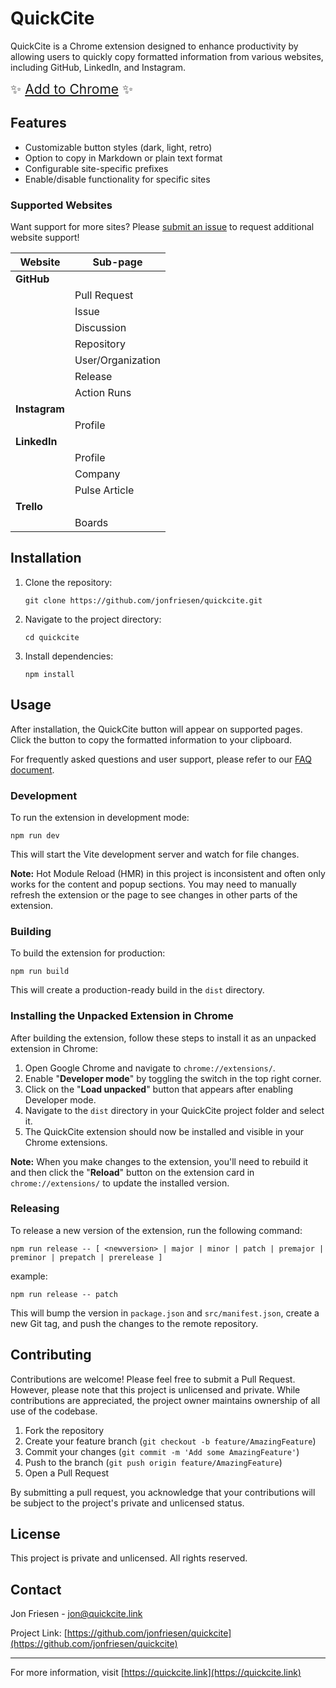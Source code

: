 # QuickCite

QuickCite is a Chrome extension designed to enhance productivity by allowing users to quickly copy formatted information from various websites, including GitHub, LinkedIn, and Instagram.

<span style="font-size: 1.5em; font-weight: normal;">✨ <a href="https://chromewebstore.google.com/detail/quickcite/bdkbkefnpcenapogkehakcgmffjbbkif">Add to Chrome</a> ✨</span>

## Features

- Customizable button styles (dark, light, retro)
- Option to copy in Markdown or plain text format
- Configurable site-specific prefixes
- Enable/disable functionality for specific sites

### Supported Websites

Want support for more sites? Please [submit an issue](https://github.com/jonfriesen/quickcite/issues) to request additional website support!

| Website       | Sub-page          |
| ------------- | ----------------- |
| **GitHub**    |                   |
|               | Pull Request      |
|               | Issue             |
|               | Discussion        |
|               | Repository        |
|               | User/Organization |
|               | Release           |
|               | Action Runs       |
| **Instagram** |                   |
|               | Profile           |
| **LinkedIn**  |                   |
|               | Profile           |
|               | Company           |
|               | Pulse Article     |
| **Trello**    |                   |
|               | Boards            |

## Installation

1. Clone the repository:
   ```
   git clone https://github.com/jonfriesen/quickcite.git
   ```
2. Navigate to the project directory:
   ```
   cd quickcite
   ```
3. Install dependencies:
   ```
   npm install
   ```

## Usage

After installation, the QuickCite button will appear on supported pages. Click the button to copy the formatted information to your clipboard.

For frequently asked questions and user support, please refer to our [FAQ document](docs/FAQ.md).

### Development

To run the extension in development mode:

```
npm run dev
```

This will start the Vite development server and watch for file changes.

**Note:** Hot Module Reload (HMR) in this project is inconsistent and often only works for the content and popup sections. You may need to manually refresh the extension or the page to see changes in other parts of the extension.

### Building

To build the extension for production:

```
npm run build
```

This will create a production-ready build in the `dist` directory.

### Installing the Unpacked Extension in Chrome

After building the extension, follow these steps to install it as an unpacked extension in Chrome:

1. Open Google Chrome and navigate to `chrome://extensions/`.
2. Enable "**Developer mode**" by toggling the switch in the top right corner.
3. Click on the "**Load unpacked**" button that appears after enabling Developer mode.
4. Navigate to the `dist` directory in your QuickCite project folder and select it.
5. The QuickCite extension should now be installed and visible in your Chrome extensions.

**Note:** When you make changes to the extension, you'll need to rebuild it and then click the "**Reload**" button on the extension card in `chrome://extensions/` to update the installed version.

### Releasing

To release a new version of the extension, run the following command:

```
npm run release -- [ <newversion> | major | minor | patch | premajor | preminor | prepatch | prerelease ]
```

example:

```
npm run release -- patch
```

This will bump the version in `package.json` and `src/manifest.json`, create a new Git tag, and push the changes to the remote repository.

## Contributing

Contributions are welcome! Please feel free to submit a Pull Request. However, please note that this project is unlicensed and private. While contributions are appreciated, the project owner maintains ownership of all use of the codebase.

1. Fork the repository
2. Create your feature branch (`git checkout -b feature/AmazingFeature`)
3. Commit your changes (`git commit -m 'Add some AmazingFeature'`)
4. Push to the branch (`git push origin feature/AmazingFeature`)
5. Open a Pull Request

By submitting a pull request, you acknowledge that your contributions will be subject to the project's private and unlicensed status.

## License

This project is private and unlicensed. All rights reserved.

## Contact

Jon Friesen - jon@quickcite.link

Project Link: [https://github.com/jonfriesen/quickcite](https://github.com/jonfriesen/quickcite)

---

For more information, visit [https://quickcite.link](https://quickcite.link)
